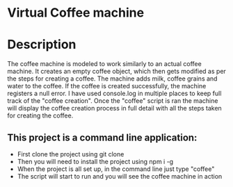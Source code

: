 <h1>Virtual Coffee machine</h1>

<h1>Description</h1>
<p>
The coffee machine is modeled to work similarly to an actual coffee machine. It creates an empty coffee object, which then gets modified as per the steps for creating a coffee.
The machine adds milk, coffee grains and water to the coffee. If the coffee is created successfully, the machine registers a null error. I have used console.log
in multiple places to keep full track of the "coffee creation". Once the "coffee" script is ran the machine will display the coffee creation process in full detail
with all the steps taken for creating the coffee.
</p>

<h2>This project is a command line application:</h2>
<ul>
<li>First clone the project using git clone</li>
<li>Then you will need to install the project using npm i -g</li>
<li>When the project is all set up, in the command line just type "coffee"</li>
<li>The script will start to run and you will see the coffee machine in action</li>
</ul>
